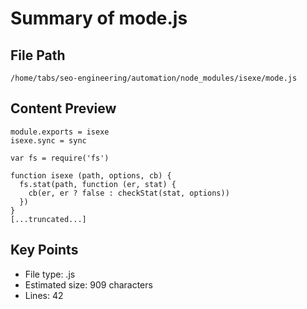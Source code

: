 # Summary of mode.js
  
## File Path
`/home/tabs/seo-engineering/automation/node_modules/isexe/mode.js`

## Content Preview
```
module.exports = isexe
isexe.sync = sync

var fs = require('fs')

function isexe (path, options, cb) {
  fs.stat(path, function (er, stat) {
    cb(er, er ? false : checkStat(stat, options))
  })
}
[...truncated...]
```

## Key Points
- File type: .js
- Estimated size: 909 characters
- Lines: 42
